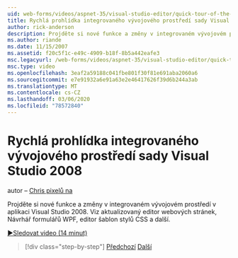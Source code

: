 ```yaml
---
uid: web-forms/videos/aspnet-35/visual-studio-editor/quick-tour-of-the-visual-studio-2008-integrated-development-environment
title: Rychlá prohlídka integrovaného vývojového prostředí sady Visual Studio 2008 | Microsoft Docs
author: rick-anderson
description: Projděte si nové funkce a změny v integrovaném vývojovém prostředí v aplikaci Visual Studio 2008. Viz aktualizovaný editor webových stránek, Návrhář formulářů WPF, editor šablon stylů CSS a další.
ms.author: riande
ms.date: 11/15/2007
ms.assetid: f20c5f1c-e49c-4909-b18f-8b5a442eafe3
msc.legacyurl: /web-forms/videos/aspnet-35/visual-studio-editor/quick-tour-of-the-visual-studio-2008-integrated-development-environment
msc.type: video
ms.openlocfilehash: 3eaf2a59188c041fbe801f30f81e691aba2060a6
ms.sourcegitcommit: e7e91932a6e91a63e2e46417626f39d6b244a3ab
ms.translationtype: MT
ms.contentlocale: cs-CZ
ms.lasthandoff: 03/06/2020
ms.locfileid: "78572840"
---
```

# <a name="quick-tour-of-the-visual-studio-2008-integrated-development-environment"></a>Rychlá prohlídka integrovaného vývojového prostředí sady Visual Studio 2008

autor – [Chris pixelů na](https://twitter.com/chrispels)

Projděte si nové funkce a změny v integrovaném vývojovém prostředí v aplikaci Visual Studio 2008. Viz aktualizovaný editor webových stránek, Návrhář formulářů WPF, editor šablon stylů CSS a další.

[&#9654;Sledovat video (14 minut)](https://channel9.msdn.com/Blogs/ASP-NET-Site-Videos/quick-tour-of-the-visual-studio-2008-integrated-development-environment)

> [!div class="step-by-step"]
> [Předchozí](intellisense-for-jscript-and-aspnet-ajax.md)
> [Další](creating-and-modifying-a-css-file.md)
